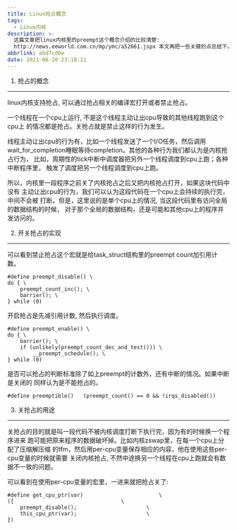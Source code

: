 ```yaml
---
title: Linux抢占概念
tags:
  - Linux内核
description: >-
  这篇文章把linux内核里的preempt这个概念介绍的比较清楚:
  http://news.eeworld.com.cn/mp/ymc/a52661.jspx 本文再把一些关键的点总结下。
abbrlink: abd7cd0e
date: 2021-06-20 23:18:11
---
```

1. 抢占的概念
-------------

 linux内核支持抢占, 可以通过抢占相关的编译宏打开或者禁止抢占。

 一个线程在一个cpu上运行, 不是这个线程主动让出cpu导致的其他线程跑到这个cpu上
 的情况都是抢占。关抢占就是禁止这样的行为发生。

 线程主动让出cpu的行为有，比如一个线程发送了一个I/O任务，然后调用
 wait_for_completion睡眠等待completion。其他的各种行为我们都认为是内核抢占行为，
 比如，周期性的tick中断中调度器把另外一个线程调度到cpu上跑；各种中断程序里，
 触发了调度把另一个线程调度到cpu上跑。

 所以，内核里一段程序之前关了内核抢占之后又把内核抢占打开，如果这块代码中没有
 主动让出cpu的行为，我们可以认为这段代码在一个cpu上会持续的执行完，中间不会被
 打断。但是，这里说的是单个cpu上的情况, 当这段代码里有访问全局的数据结构的时候，
 对于那个全局的数据结构，还是可能和其他cpu上的程序并发访问的。

2. 开关抢占的实现
-----------------

 可以看到禁止抢占这个宏就是给task_struct结构里的preempt count加引用计数。
```
#define preempt_disable() \
do { \
	preempt_count_inc(); \
	barrier(); \
} while (0)
```

 开启抢占是先减引用计数, 然后执行调度。
```
#define preempt_enable() \
do { \
	barrier(); \
	if (unlikely(preempt_count_dec_and_test())) \
		__preempt_schedule(); \
} while (0)
```

 是否可以抢占的判断标准除了如上preempt的计数外，还有中断的情况。如果中断是关闭的
 同样认为是不能抢占的。
```
#define preemptible()	(preempt_count() == 0 && !irqs_disabled())
```

3. 关抢占的用途
---------------

 关抢占的目的就是叫一段代码不被内核调度打断下执行完，因为有的时候换一个程序进来
 跑可能把原来程序的数据破坏掉。比如内核zswap里，在每一个cpu上分配了压缩解压缩
 的tfm，然后用per-cpu变量保存相应的内容，他在使用这些per-cpu变量的时候就需要
 关闭内核抢占, 不然中途换另一个线程在cpu上跑就会有数据不一致的问题。

 可以看到在使用per-cpu变量的宏里，一进来就把抢占关了:
```
#define get_cpu_ptr(var)						\
({									\
	preempt_disable();						\
	this_cpu_ptr(var);						\
})
```
